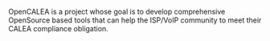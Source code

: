 OpenCALEA is a project whose goal is to develop comprehensive OpenSource based tools that can help the ISP/VoIP community to meet their CALEA compliance obligation.
